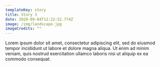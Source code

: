 ```yaml
---
templateKey: story
title: Story 3
date: 2020-09-04T12:22:52.774Z
image: /img/landscape.jpg
imageCredits: ""
---
```

Lorem ipsum dolor sit amet, consectetur adipiscing elit, sed do eiusmod tempor incididunt ut labore et dolore magna aliqua. Ut enim ad minim veniam, quis nostrud exercitation ullamco laboris nisi ut aliquip ex ea commodo consequat.
